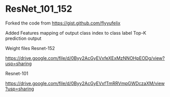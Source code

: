 # ResNet_101_152
Forked the code from https://gist.github.com/flyyufelix

Added Features
  mapping of output class index to class label
  Top-K prediction output

Weight files
Resnet-152 

https://drive.google.com/file/d/0Byy2AcGyEVxfeXExMzNNOHpEODg/view?usp=sharing

Resnet-101 

https://drive.google.com/file/d/0Byy2AcGyEVxfTmRRVmpGWDczaXM/view?usp=sharing
